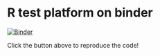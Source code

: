 # R test platform on binder

[![Binder](https://mybinder.org/badge_logo.svg)](https://mybinder.org/v2/gh/Michaelyc/R-binder.git/HEAD)

Click the button above to reproduce the code!

